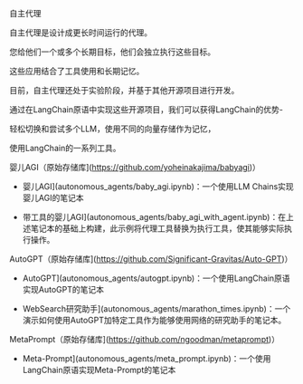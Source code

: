 自主代理



自主代理是设计成更长时间运行的代理。

您给他们一个或多个长期目标，他们会独立执行这些目标。

这些应用结合了工具使用和长期记忆。


目前，自主代理还处于实验阶段，并基于其他开源项目进行开发。

通过在LangChain原语中实现这些开源项目，我们可以获得LangChain的优势- 

轻松切换和尝试多个LLM，使用不同的向量存储作为记忆，

使用LangChain的一系列工具。


婴儿AGI（原始存储库](https://github.com/yoheinakajima/babyagi)）


- 婴儿AGI](autonomous_agents/baby_agi.ipynb)：一个使用LLM Chains实现婴儿AGI的笔记本

- 带工具的婴儿AGI](autonomous_agents/baby_agi_with_agent.ipynb)：在上述笔记本的基础上构建，此示例将代理工具替换为执行工具，使其能够实际执行操作。



AutoGPT（原始存储库](https://github.com/Significant-Gravitas/Auto-GPT)）

- AutoGPT](autonomous_agents/autogpt.ipynb)：一个使用LangChain原语实现AutoGPT的笔记本

- WebSearch研究助手](autonomous_agents/marathon_times.ipynb)：一个演示如何使用AutoGPT加特定工具作为能够使用网络的研究助手的笔记本。


MetaPrompt（原始存储库](https://github.com/ngoodman/metaprompt)）

- Meta-Prompt](autonomous_agents/meta_prompt.ipynb)：一个使用LangChain原语实现Meta-Prompt的笔记本

